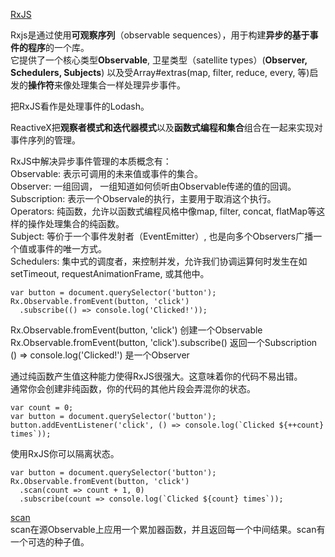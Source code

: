 [RxJS](http://reactivex.io/rxjs/manual/overview.html)

Rxjs是通过使用**可观察序列**（observable sequences），用于构建**异步的基于事件的程序**的一个库。  
它提供了一个核心类型**Observable**, 卫星类型（satellite types）(**Observer, Schedulers, Subjects**) 以及受Array#extras(map, filter, reduce, every, 等)启发的**操作符**来像处理集合一样处理异步事件。  

把RxJS看作是处理事件的Lodash。  

ReactiveX把**观察者模式和迭代器模式**以及**函数式编程和集合**组合在一起来实现对事件序列的管理。  

RxJS中解决异步事件管理的本质概念有：  
Observable: 表示可调用的未来值或事件的集合。  
Observer: 一组回调， 一组知道如何侦听由Observable传递的值的回调。  
Subscription: 表示一个Observale的执行，主要用于取消这个执行。  
Operators: 纯函数，允许以函数式编程风格中像map, filter, concat, flatMap等这样的操作处理集合的纯函数。  
Subject: 等价于一个事件发射者（EventEmitter）, 也是向多个Observers广播一个值或事件的唯一方式。  
Schedulers: 集中式的调度者，来控制并发，允许我们协调运算何时发生在如setTimeout, requestAnimationFrame, 或其他中。  

```
var button = document.querySelector('button');
Rx.Observable.fromEvent(button, 'click')
  .subscribe(() => console.log('Clicked!'));
```
Rx.Observable.fromEvent(button, 'click') 创建一个Observable  
Rx.Observable.fromEvent(button, 'click').subscribe() 返回一个Subscription  
() => console.log('Clicked!') 是一个Observer  

通过纯函数产生值这种能力使得RxJS很强大。这意味着你的代码不易出错。  
通常你会创建非纯函数，你的代码的其他片段会弄混你的状态。
```
var count = 0;
var button = document.querySelector('button');
button.addEventListener('click', () => console.log(`Clicked ${++count} times`));
```
使用RxJS你可以隔离状态。  
```
var button = document.querySelector('button');
Rx.Observable.fromEvent(button, 'click')
  .scan(count => count + 1, 0)
  .subscribe(count => console.log(`Clicked ${count} times`));
```
[scan](http://reactivex.io/rxjs/class/es6/Observable.js~Observable.html#instance-method-scan)  
scan在源Observable上应用一个累加器函数，并且返回每一个中间结果。scan有一个可选的种子值。  




